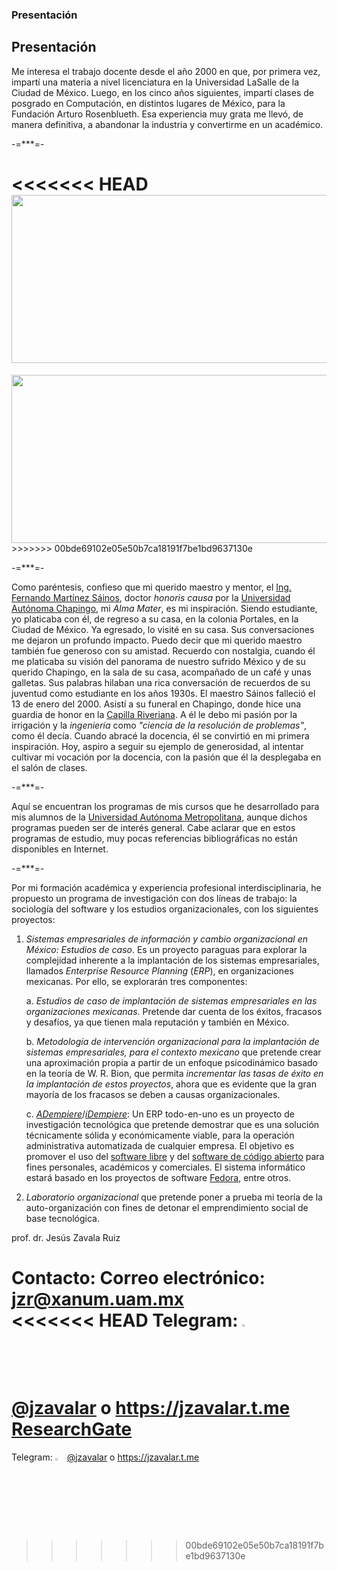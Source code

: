 ### Presentación

<!--
**jzavalar/jzavalar** is a ✨ _special_ ✨ repository because its `README.md` (this file) appears on your GitHub profile.

Here are some ideas to get you started:

- 🔭 I’m currently working on ...
- 🌱 I’m currently learning ...
- 👯 I’m looking to collaborate on ...
- 🤔 I’m looking for help with ...
- 💬 Ask me about ...
- 📫 How to reach me: ...
- 😄 Pronouns: ...
- ⚡ Fun fact: ...
-->
## Presentación

Me interesa el trabajo docente desde el año 2000 en que, por primera vez, impartí una materia a nivel licenciatura en la Universidad LaSalle de la Ciudad de México. Luego, en los cinco años siguientes, impartí clases de posgrado en Computación, en distintos lugares de México, para la Fundación Arturo Rosenblueth. Esa experiencia muy grata me llevó, de manera definitiva, a abandonar la industria y convertirme en un académico.

-=***=-

<<<<<<< HEAD
<img src="https://github.com/jzavalar/jzavalar/blob/main/images/chapingo.jpg" alt="" width="550" height="269">
=======
<img src="https://github.com/jzavalar/jzavalar/blob/b8127a5f6c6bfcb133d1cdcd34e447236889bffb/images/chapingo.jpg)" alt="" width="550" height="269">
>>>>>>> 00bde69102e05e50b7ca18191f7be1bd9637130e

-=***=-

Como paréntesis, confieso que mi querido maestro y mentor, el [Ing. Fernando Martínez Sáinos](https://fb.watch/kmNH1DGeXd/), doctor *honoris causa* por la [Universidad Autónoma Chapingo](https://www.youtube.com/watch?v=WGpxql_-mgg), mi *Alma Mater*, es mi inspiración. Siendo estudiante, yo platicaba con él, de regreso a su casa, en la colonia Portales, en la Ciudad de México. Ya egresado, lo visité en su casa. Sus conversaciones me dejaron un profundo impacto. Puedo decir que mi querido maestro también fue generoso con su amistad. Recuerdo con nostalgia, cuando él me platicaba su visión del panorama de nuestro sufrido México y de su querido Chapingo, en la sala de su casa, acompañado de un café y unas galletas. Sus palabras hilaban una rica conversación de recuerdos de su juventud como estudiante en los años 1930s.  El maestro Sáinos falleció el 13 de enero del 2000. Asistí a su funeral en Chapingo, donde hice una guardia de honor en la [Capilla Riveriana](https://www.youtube.com/watch?v=yeN7xv-YNDI&list=RDCMUC5D42EuKCj3cvm7DM_Z-yBg&start_radio=1&rv=yeN7xv-YNDI&t=0). A él le debo mi pasión por la irrigación y la *ingeniería* como *"ciencia de la resolución de problemas"*, como él decía. Cuando abracé la docencia, él se convirtió en mi primera inspiración. Hoy, aspiro a seguir su ejemplo de generosidad, al intentar cultivar mi vocación por la docencia, con la pasión que él la desplegaba en el salón de clases.   

-=***=-

Aquí se encuentran los programas de mis cursos que he desarrollado para mis alumnos de la [Universidad Autónoma Metropolitana](http://www.uam.mx), aunque dichos programas pueden ser de interés general. Cabe aclarar que en estos programas de estudio, muy pocas referencias bibliográficas no están disponibles en Internet.

-=***=-

Por mi formación académica y experiencia profesional interdisciplinaria, he propuesto un programa de investigación con dos líneas de trabajo: la sociología del software y los estudios organizacionales, con los siguientes proyectos:  

1. *Sistemas empresariales de información y cambio organizacional en México: Estudios de caso*. Es un proyecto paraguas para explorar la complejidad inherente a la implantación de los sistemas empresariales, llamados *Enterprise Resource Planning* (*ERP*), en organizaciones mexicanas. Por ello, se explorarán tres componentes:  
    
   a. *Estudios de caso de implantación de sistemas empresariales en las organizaciones mexicanas*. Pretende dar cuenta de los éxitos, fracasos y desafíos, ya que tienen mala reputación y también en México.  
    
   b. *Metodología de intervención organizacional para la implantación de sistemas empresariales, para el contexto mexicano* que pretende crear una aproximación propia a partir de un enfoque psicodinámico basado en la teoría de W. R. Bion, que permita *incrementar las tasas de éxito en la implantación de estos proyectos*, ahora que es evidente que la gran mayoría de los fracasos se deben a causas organizacionales.  
    
   c. *[ADempiere](https://github.com/adempiere/adempiere)*/*[iDempiere](https://www.idempiere.org/)*: Un ERP todo-en-uno es un proyecto de investigación tecnológica que pretende demostrar que es una solución técnicamente sólida y económicamente viable, para la operación administrativa automatizada de cualquier empresa. El objetivo es promover el uso del [software libre](https://www.youtube.com/watch?v=JLp6hKlR-Xo) y del [software de código abierto](https://www.youtube.com/watch?v=49NeXUzrOdA) para fines personales, académicos y comerciales. El sistema informático estará basado en los proyectos de software [Fedora](https://getfedora.org/), entre otros.  

2. *Laboratorio organizacional* que pretende poner a prueba mi teoría de la auto-organización con fines de detonar el emprendimiento social de base tecnológica.  

prof. dr. Jesús Zavala Ruiz  

Contacto: 
Correo electrónico: [jzr@xanum.uam.mx](mailto:jzr@xanum.uam.mx)  
<<<<<<< HEAD
Telegram: <img src="https://github.com/jzavalar/jzavalar/blob/main/images/telegram_logo.svg" alt="Telegram" width="3%"/> [@jzavalar](https://jzavalar.t.me) o https://jzavalar.t.me   
[ResearchGate](https://www.researchgate.net/profile/Jesus_Zavala_Ruiz)  
=======
Telegram: <img src="https://github.com/jzavalar/Informatica/blob/main/telegram_logo.svg" alt="Telegram" width="3%"/> [@jzavalar](https://jzavalar.t.me) o https://jzavalar.t.me   
>>>>>>> 00bde69102e05e50b7ca18191f7be1bd9637130e

